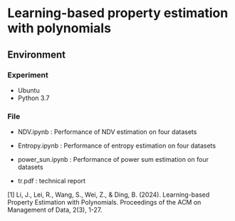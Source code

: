 # Learning-based property estimation with polynomials

## Environment

### Experiment
* Ubuntu
* Python 3.7

### File
* NDV.ipynb : Performance of NDV estimation on four datasets
* Entropy.ipynb : Performance of entropy estimation on four datasets
* power_sun.ipynb : Performance of power sum estimation on four datasets

* tr.pdf : technical report

[1] Li, J., Lei, R., Wang, S., Wei, Z., & Ding, B. (2024). Learning-based Property Estimation with Polynomials. Proceedings of the ACM on Management of Data, 2(3), 1-27.